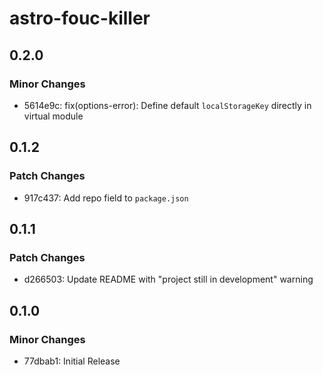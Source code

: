 # astro-fouc-killer

## 0.2.0

### Minor Changes

- 5614e9c: fix(options-error): Define default `localStorageKey` directly in virtual module

## 0.1.2

### Patch Changes

- 917c437: Add repo field to `package.json`

## 0.1.1

### Patch Changes

- d266503: Update README with "project still in development" warning

## 0.1.0

### Minor Changes

- 77dbab1: Initial Release
